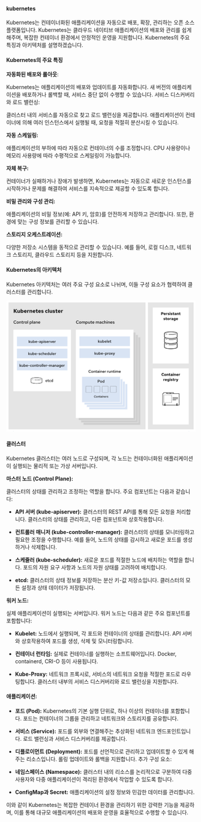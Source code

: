 
#### kubernetes
Kubernetes는 컨테이너화된 애플리케이션을 자동으로 배포, 확장, 관리하는 오픈 소스 플랫폼입니다. Kubernetes는 클라우드 네이티브 애플리케이션의 배포와 관리를 쉽게 해주며, 복잡한 컨테이너 환경에서 안정적인 운영을 지원합니다. Kubernetes의 주요 특징과 아키텍처를 설명하겠습니다.

#### Kubernetes의 주요 특징

**자동화된 배포와 롤아웃**:

Kubernetes는 애플리케이션의 배포와 업데이트를 자동화합니다. 새 버전의 애플리케이션을 배포하거나 롤백할 때, 서비스 중단 없이 수행할 수 있습니다.
서비스 디스커버리와 로드 밸런싱:

클러스터 내의 서비스를 자동으로 찾고 로드 밸런싱을 제공합니다. 애플리케이션이 컨테이너에 의해 여러 인스턴스에서 실행될 때, 요청을 적절히 분산시킬 수 있습니다.

**자동 스케일링:**

애플리케이션의 부하에 따라 자동으로 컨테이너의 수를 조정합니다. CPU 사용량이나 메모리 사용량에 따라 수평적으로 스케일링이 가능합니다.

**자체 복구:**

컨테이너가 실패하거나 장애가 발생하면, Kubernetes는 자동으로 새로운 인스턴스를 시작하거나 문제를 해결하여 서비스를 지속적으로 제공할 수 있도록 합니다.

**비밀 관리와 구성 관리:**

애플리케이션의 비밀 정보(예: API 키, 암호)를 안전하게 저장하고 관리합니다. 또한, 환경에 맞는 구성 정보를 관리할 수 있습니다.

**스토리지 오케스트레이션:**

다양한 저장소 시스템을 동적으로 관리할 수 있습니다. 예를 들어, 로컬 디스크, 네트워크 스토리지, 클라우드 스토리지 등을 지원합니다.

#### Kubernetes의 아키텍처
Kubernetes 아키텍처는 여러 주요 구성 요소로 나뉘며, 이들 구성 요소가 협력하여 클러스터를 관리합니다.

![](img/kubernetes-arch.png)

#### 클러스터

Kubernetes 클러스터는 여러 노드로 구성되며, 각 노드는 컨테이너화된 애플리케이션이 실행되는 물리적 또는 가상 서버입니다.

**마스터 노드 (Control Plane):**

클러스터의 상태를 관리하고 조정하는 역할을 합니다. 주요 컴포넌트는 다음과 같습니다:  
- **API 서버 (kube-apiserver):** 클러스터의 REST API를 통해 모든 요청을 처리합니다. 클러스터의 상태를 관리하고, 다른 컴포넌트와 상호작용합니다.

- **컨트롤러 매니저 (kube-controller-manager):** 클러스터의 상태를 모니터링하고 필요한 조정을 수행합니다. 예를 들어, 노드의 상태를 감시하고 새로운 포드를 생성하거나 삭제합니다.
  
- **스케줄러 (kube-scheduler):** 새로운 포드를 적절한 노드에 배치하는 역할을 합니다. 포드의 자원 요구 사항과 노드의 자원 상태를 고려하여 배치합니다.

- **etcd:** 클러스터의 상태 정보를 저장하는 분산 키-값 저장소입니다. 클러스터의 모든 설정과 상태 데이터가 저장됩니다.

**워커 노드:**

실제 애플리케이션이 실행되는 서버입니다. 워커 노드는 다음과 같은 주요 컴포넌트를 포함합니다:
- **Kubelet:** 노드에서 실행되며, 각 포드와 컨테이너의 상태를 관리합니다. API 서버와 상호작용하여 포드를 생성, 삭제 및 모니터링합니다.
  
- **컨테이너 런타임:** 실제로 컨테이너를 실행하는 소프트웨어입니다. Docker, containerd, CRI-O 등이 사용됩니다.

- **Kube-Proxy:** 네트워크 프록시로, 서비스의 네트워크 요청을 적절한 포드로 라우팅합니다. 클러스터 내부의 서비스 디스커버리와 로드 밸런싱을 지원합니다.
  
#### 애플리케이션:

- **포드 (Pod):** Kubernetes의 기본 실행 단위로, 하나 이상의 컨테이너를 포함합니다. 포드는 컨테이너의 그룹을 관리하고 네트워크와 스토리지를 공유합니다.
  
- **서비스 (Service):** 포드를 외부와 연결해주는 추상화된 네트워크 엔드포인트입니다. 로드 밸런싱과 서비스 디스커버리를 제공합니다.
  
- **디플로이먼트 (Deployment):** 포드를 선언적으로 관리하고 업데이트할 수 있게 해주는 리소스입니다. 롤링 업데이트와 롤백을 지원합니다.
추가 구성 요소:

- **네임스페이스 (Namespace):** 클러스터 내의 리소스를 논리적으로 구분하여 다중 사용자와 다중 애플리케이션이 격리된 환경에서 작업할 수 있도록 합니다.

- **ConfigMap과 Secret:** 애플리케이션의 설정 정보와 민감한 데이터를 관리합니다.

이와 같이 Kubernetes는 복잡한 컨테이너 환경을 관리하기 위한 강력한 기능을 제공하며, 이를 통해 대규모 애플리케이션의 배포와 운영을 효율적으로 수행할 수 있습니다.
